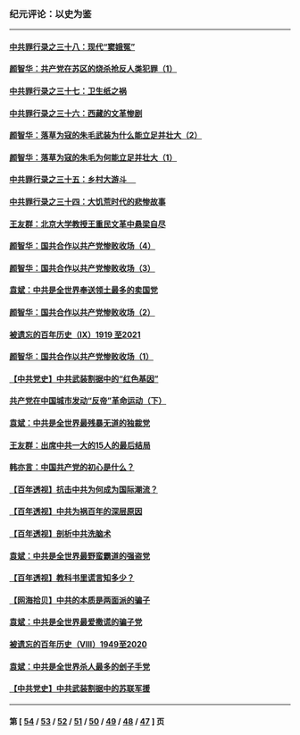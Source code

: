 ### 纪元评论：以史为鉴
---
#### [中共罪行录之三十八：现代“窦娥冤”](../../pages/nsc1028/n13099553.md) 
#### [颜智华：共产党在苏区的烧杀抢反人类犯罪（1）](../../pages/nsc1028/n13096652.md) 
#### [中共罪行录之三十七：卫生纸之祸](../../pages/nsc1028/n13096576.md) 
#### [中共罪行录之三十六：西藏的文革惨剧](../../pages/nsc1028/n13095149.md) 
#### [颜智华：落草为寇的朱毛武装为什么能立足并壮大（2）](../../pages/nsc1028/n13095103.md) 
#### [颜智华：落草为寇的朱毛为何能立足并壮大（1）](../../pages/nsc1028/n13093178.md) 
#### [中共罪行录之三十五：乡村大游斗     ](../../pages/nsc1028/n13093007.md) 
#### [中共罪行录之三十四：大饥荒时代的悲惨故事](../../pages/nsc1028/n13087993.md) 
#### [王友群：北京大学教授王重民文革中悬梁自尽](../../pages/nsc1028/n13084645.md) 
#### [颜智华：国共合作以共产党惨败收场（4）](../../pages/nsc1028/n13082967.md) 
#### [颜智华：国共合作以共产党惨败收场（3）](../../pages/nsc1028/n13081595.md) 
#### [袁斌：中共是全世界奉送领土最多的卖国党](../../pages/nsc1028/n13080359.md) 
#### [颜智华：国共合作以共产党惨败收场（2）](../../pages/nsc1028/n13079964.md) 
#### [被遗忘的百年历史（Ⅸ）1919 至2021](../../pages/nsc1028/n13048246.md) 
#### [颜智华：国共合作以共产党惨败收场（1）](../../pages/nsc1028/n13078336.md) 
#### [【中共党史】中共武装割据中的“红色基因”](../../pages/nsc1028/n13074576.md) 
#### [共产党在中国城市发动“反帝”革命运动（下）](../../pages/nsc1028/n13076119.md) 
#### [袁斌：中共是全世界最残暴无道的独裁党](../../pages/nsc1028/n13068366.md) 
#### [王友群：出席中共一大的15人的最后结局](../../pages/nsc1028/n13067282.md) 
#### [韩亦言：中国共产党的初心是什么？](../../pages/nsc1028/n13065420.md) 
#### [【百年透视】抗击中共为何成为国际潮流？](../../pages/nsc1028/n13065845.md) 
#### [【百年透视】中共为祸百年的深层原因](../../pages/nsc1028/n13065827.md) 
#### [【百年透视】剖析中共洗脑术](../../pages/nsc1028/n13064830.md) 
#### [袁斌：中共是全世界最野蛮霸道的强盗党](../../pages/nsc1028/n13064758.md) 
#### [【百年透视】教科书里谎言知多少？](../../pages/nsc1028/n13064563.md) 
#### [【网海拾贝】中共的本质是两面派的骗子](../../pages/nsc1028/n13062711.md) 
#### [袁斌：中共是全世界最爱撒谎的骗子党](../../pages/nsc1028/n13062650.md) 
#### [被遗忘的百年历史（VIII）1949至2020](../../pages/nsc1028/n13048188.md) 
#### [袁斌：中共是全世界杀人最多的刽子手党](../../pages/nsc1028/n13059947.md) 
#### [【中共党史】中共武装割据中的苏联军援](../../pages/nsc1028/n13058998.md) 

---
#### 第 [ [54](./54.md) / [53](./53.md) / [52](./52.md) / [51](./51.md) / [50](./50.md) / [49](./49.md) / [48](./48.md) / [47](./47.md) ] 页
